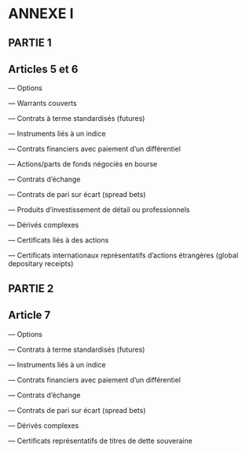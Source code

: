 # ANNEXE I

## PARTIE 1

## Articles 5 et 6

— Options

— Warrants couverts

— Contrats à terme standardisés (futures)

— Instruments liés à un indice

— Contrats financiers avec paiement d’un différentiel

— Actions/parts de fonds négociés en bourse

— Contrats d’échange

— Contrats de pari sur écart (spread bets)

— Produits d’investissement de détail ou professionnels

— Dérivés complexes

— Certificats liés à des actions

— Certificats internationaux représentatifs d’actions étrangères (global depositary receipts)

## PARTIE 2

## Article 7

— Options

— Contrats à terme standardisés (futures)

— Instruments liés à un indice

— Contrats financiers avec paiement d’un différentiel

— Contrats d’échange

— Contrats de pari sur écart (spread bets)

— Dérivés complexes

— Certificats représentatifs de titres de dette souveraine

